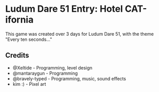 # Ludum Dare 51 Entry: Hotel CAT-ifornia

This game was created over 3 days for Ludum Dare 51, with the theme "Every ten seconds..."

## Credits

* @Xeltide - Programming, level design
* @mantaraygun - Programming
* @bravely-typed - Programming, music, sound effects
* kim :) - Pixel art
